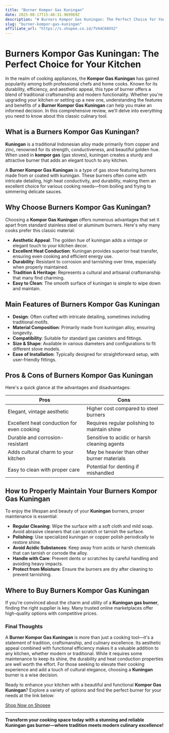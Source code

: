 ```yaml
---
title: "Burner Kompor Gas Kuningan"
date: 2025-08-17T15:48:31.969969Z
description: "# Burners Kompor Gas Kuningan: The Perfect Choice for Your Kitchen..."
slug: "burner-kompor-gas-kuningan"
affiliate_url: "https://s.shopee.co.id/7V44C68VX2"
---
```

# Burners Kompor Gas Kuningan: The Perfect Choice for Your Kitchen

In the realm of cooking appliances, the **Kompor Gas Kuningan** has gained popularity among both professional chefs and home cooks. Known for its durability, efficiency, and aesthetic appeal, this type of burner offers a blend of traditional craftsmanship and modern functionality. Whether you're upgrading your kitchen or setting up a new one, understanding the features and benefits of a **Burner Kompor Gas Kuningan** can help you make an informed decision. In this comprehensive review, we'll delve into everything you need to know about this classic culinary tool.

## What is a Burners Kompor Gas Kuningan?

**Kuningan** is a traditional Indonesian alloy made primarily from copper and zinc, renowned for its strength, conductiveness, and beautiful golden hue. When used in **kompor gas** (gas stoves), kuningan creates a sturdy and attractive burner that adds an elegant touch to any kitchen.

A **Burner Kompor Gas Kuningan** is a type of gas stove featuring burners made from or coated with kuningan. These burners often come with intricate detailing, high heat conductivity, and durability, making them an excellent choice for various cooking needs—from boiling and frying to simmering delicate sauces.

## Why Choose Burners Kompor Gas Kuningan?

Choosing a **Kompor Gas Kuningan** offers numerous advantages that set it apart from standard stainless steel or aluminum burners. Here's why many cooks prefer this classic material:

- **Aesthetic Appeal**: The golden hue of kuningan adds a vintage or elegant touch to your kitchen decor.
- **Excellent Heat Conduction**: Kuningan provides superior heat transfer, ensuring even cooking and efficient energy use.
- **Durability**: Resistant to corrosion and tarnishing over time, especially when properly maintained.
- **Tradition & Heritage**: Represents a cultural and artisanal craftsmanship that many find charming.
- **Easy to Clean**: The smooth surface of kuningan is simple to wipe down and maintain.

## Main Features of Burners Kompor Gas Kuningan

- **Design**: Often crafted with intricate detailing, sometimes including traditional motifs.
- **Material Composition**: Primarily made from kuningan alloy, ensuring longevity.
- **Compatibility**: Suitable for standard gas canisters and fittings.
- **Size & Shape**: Available in various diameters and configurations to fit different stove models.
- **Ease of Installation**: Typically designed for straightforward setup, with user-friendly fittings.

## Pros & Cons of Burners Kompor Gas Kuningan

Here's a quick glance at the advantages and disadvantages:

| **Pros** | **Cons** |
| --- | --- |
| Elegant, vintage aesthetic | Higher cost compared to steel burners |
| Excellent heat conduction for even cooking | Requires regular polishing to maintain shine |
| Durable and corrosion-resistant | Sensitive to acidic or harsh cleaning agents |
| Adds cultural charm to your kitchen | May be heavier than other burner materials |
| Easy to clean with proper care | Potential for denting if mishandled |

## How to Properly Maintain Your Burners Kompor Gas Kuningan

To enjoy the lifespan and beauty of your **Kuningan** burners, proper maintenance is essential:

- **Regular Cleaning**: Wipe the surface with a soft cloth and mild soap. Avoid abrasive cleaners that can scratch or tarnish the surface.
- **Polishing**: Use specialized kuningan or copper polish periodically to restore shine.
- **Avoid Acidic Substances**: Keep away from acids or harsh chemicals that can tarnish or corrode the alloy.
- **Handle with Care**: Prevent dents or scratches by careful handling and avoiding heavy impacts.
- **Protect from Moisture**: Ensure the burners are dry after cleaning to prevent tarnishing.

## Where to Buy Burners Kompor Gas Kuningan

If you're convinced about the charm and utility of a **Kuningan gas burner**, finding the right supplier is key. Many trusted online marketplaces offer high-quality options with competitive prices.

### Final Thoughts

A **Burner Kompor Gas Kuningan** is more than just a cooking tool—it's a statement of tradition, craftsmanship, and culinary excellence. Its aesthetic appeal combined with functional efficiency makes it a valuable addition to any kitchen, whether modern or traditional. While it requires some maintenance to keep its shine, the durability and heat conduction properties are well worth the effort. For those seeking to elevate their cooking experience and add a touch of cultural elegance, choosing a **Kuningan** burner is a wise decision.

Ready to enhance your kitchen with a beautiful and functional **Kompor Gas Kuningan**? Explore a variety of options and find the perfect burner for your needs at the link below:

[Shop Now on Shopee](https://s.shopee.co.id/7V44C68VX2)

---

**Transform your cooking space today with a stunning and reliable Kuningan gas burner—where tradition meets modern culinary excellence!**